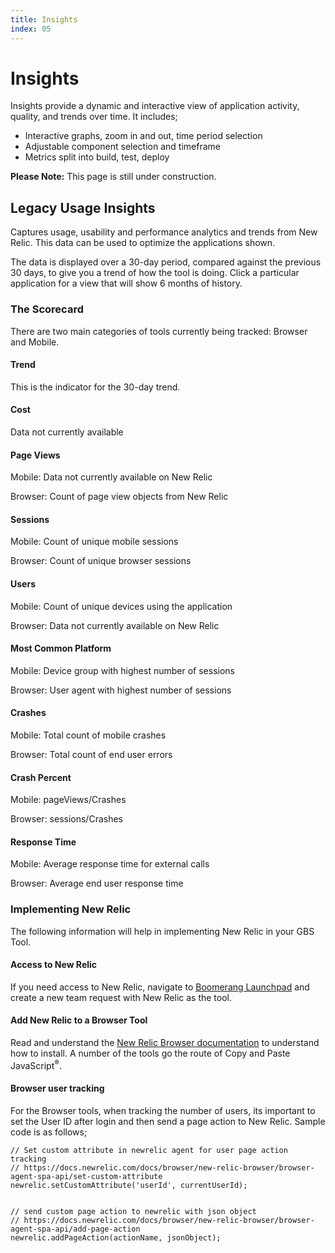 ```yaml
---
title: Insights
index: 05
---
```


# Insights

Insights provide a dynamic and interactive view of application activity, quality, and trends over time. It includes;
- Interactive graphs, zoom in and out, time period selection
- Adjustable component selection and timeframe
- Metrics split into build, test, deploy

**Please Note:** This page is still under construction.

## Legacy Usage Insights

Captures usage, usability and performance analytics and trends from New Relic. This data can be used to optimize the applications shown.

The data is displayed over a 30-day period, compared against the previous 30 days, to give you a trend of how the tool is doing. Click a particular application for a view that will show 6 months of history.

### The Scorecard
There are two main categories of tools currently being tracked: Browser and Mobile.

#### Trend
This is the indicator for the 30-day trend.

#### Cost
Data not currently available

#### Page Views
Mobile: Data not currently available on New Relic

Browser: Count of page view objects from New Relic

#### Sessions
Mobile: Count of unique mobile sessions

Browser: Count of unique browser sessions

#### Users
Mobile: Count of unique devices using the application

Browser: Data not currently available on New Relic

#### Most Common Platform
Mobile: Device group with highest number of sessions 

Browser: User agent with highest number of sessions

#### Crashes
Mobile: Total count of mobile crashes

Browser: Total count of end user errors

#### Crash Percent
Mobile: pageViews/Crashes

Browser: sessions/Crashes

#### Response Time
Mobile: Average response time for external calls

Browser: Average end user response time

### Implementing New Relic

The following information will help in implementing New Relic in your GBS Tool.

#### Access to New Relic
If you need access to New Relic, navigate to [Boomerang Launchpad](https://launch.boomerangplatform.net) and create a new team request with New Relic as the tool.

#### Add New Relic to a Browser Tool
Read and understand the [New Relic Browser documentation](https://docs.newrelic.com/docs/browser/new-relic-browser/installation/install-new-relic-browser-agent) to understand how to install. A number of the tools go the route of Copy and Paste JavaScript<sup>®</sup>.

#### Browser user tracking
For the Browser tools, when tracking the number of users, its important to set the User ID after login and then send a page action to New Relic. Sample code is as follows;

```
// Set custom attribute in newrelic agent for user page action tracking
// https://docs.newrelic.com/docs/browser/new-relic-browser/browser-agent-spa-api/set-custom-attribute
newrelic.setCustomAttribute('userId', currentUserId);

 
// send custom page action to newrelic with json object
// https://docs.newrelic.com/docs/browser/new-relic-browser/browser-agent-spa-api/add-page-action
newrelic.addPageAction(actionName, jsonObject);
```